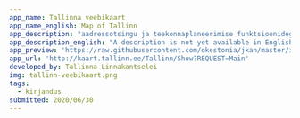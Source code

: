 ```yaml
---
app_name: Tallinna veebikaart
app_name_english: Map of Tallinn
app_description: "aadressotsingu ja teekonnaplaneerimise funktsioonidega kaardirakendus erinevate aluskaartide ja teemainfo kihtidega (Tallinna Linnakantselei)."
app_description_english: "A description is not yet available in English"
app_preview: 'https://raw.githubusercontent.com/okestonia/jkan/master/img/tallinn-veebikaart.png'
app_url: 'http://kaart.tallinn.ee/Tallinn/Show?REQUEST=Main'
developed_by: Tallinna Linnakantselei
img: tallinn-veebikaart.png
tags:
  - kirjandus
submitted: 2020/06/30
---
```

